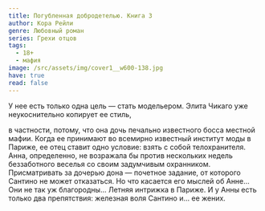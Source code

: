 ```yaml
---
title: Погубленная добродетелью. Книга 3
author: Кора Рейли
genre: Любовный роман
series: Грехи отцов
tags:
  - 18+
  - мафия
image: /src/assets/img/cover1__w600-138.jpg
have: true
read: false
---
```

У нее есть только одна цель — стать модельером. Элита Чикаго уже неукоснительно копирует ее стиль,

в частности, потому, что она дочь печально известного босса местной мафии. Когда ее принимают во всемирно известный институт моды в Париже, ее отец ставит одно условие: взять с собой телохранителя. Анна, определенно, не возражала бы против нескольких недель беззаботного веселья со своим задумчивым охранником. Присматривать за дочерью дона — почетное задание, от которого Сантино не может отказаться. Но что касается его мыслей об Анне… Они не так уж благородны… Летняя интрижка в Париже. И у Анны есть только два препятствия: железная воля Сантино и… ее жених.
